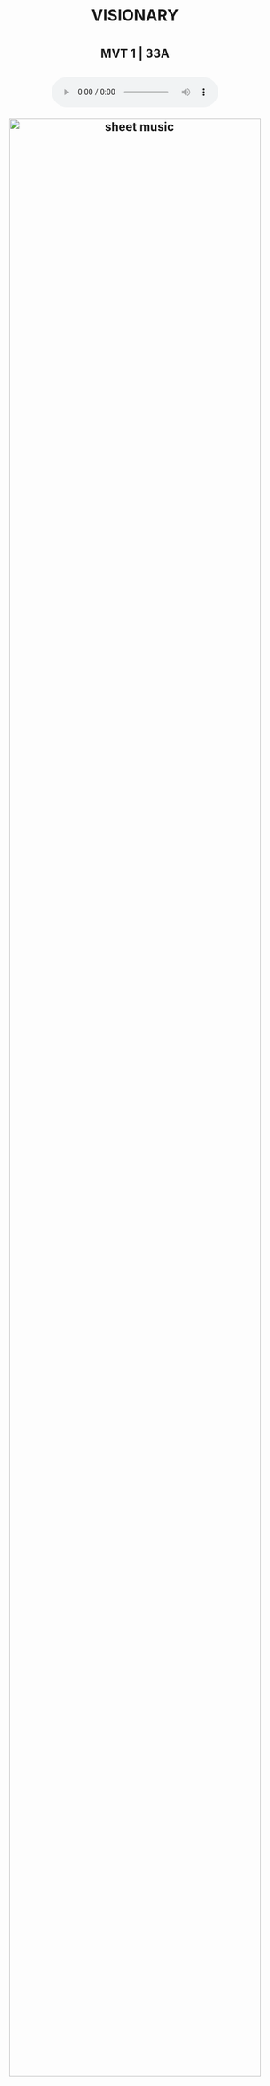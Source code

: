 <center>
<p><h1>VISIONARY<h1><p>
<p><h2>MVT 1 | 33A<h2><p>
<p><audio controls>
<source src="https://github.com/darluzmusic/low-brass-studio/raw/master/docs/assets/audio/sr-vision-mvt1-33a.mp3" type="audio/mpeg">
Your browser does not support the audio element.
</audio><p>
<p><img src="https://github.com/darluzmusic/low-brass-studio/raw/master/docs/assets/sr-vision-mvt1-33a.svg" alt="sheet music" width="95%" ><p>
